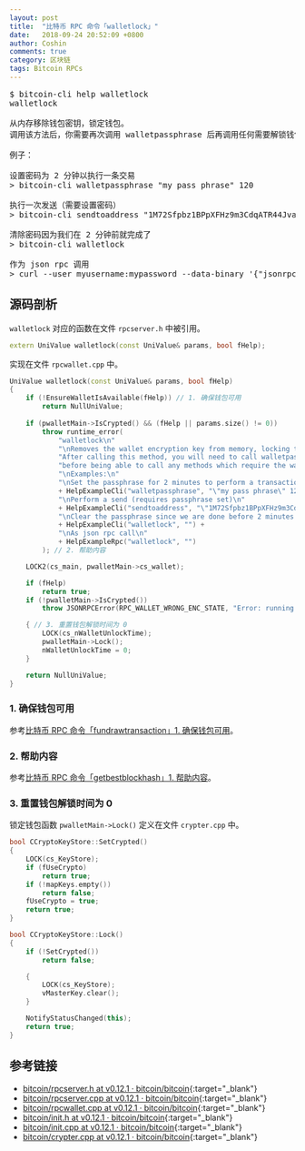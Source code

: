 ```yaml
---
layout: post
title:  "比特币 RPC 命令「walletlock」"
date:   2018-09-24 20:52:09 +0800
author: Coshin
comments: true
category: 区块链
tags: Bitcoin RPCs
---
```

<pre>
$ bitcoin-cli help walletlock
walletlock

从内存移除钱包密钥，锁定钱包。
调用该方法后，你需要再次调用 walletpassphrase 后再调用任何需要解锁钱包的方法。

例子：

设置密码为 2 分钟以执行一条交易
> bitcoin-cli walletpassphrase "my pass phrase" 120

执行一次发送（需要设置密码）
> bitcoin-cli sendtoaddress "1M72Sfpbz1BPpXFHz9m3CdqATR44Jvaydd" 1.0

清除密码因为我们在 2 分钟前就完成了
> bitcoin-cli walletlock

作为 json rpc 调用
> curl --user myusername:mypassword --data-binary '{"jsonrpc": "1.0", "id":"curltest", "method": "walletlock", "params": [] }' -H 'content-type: text/plain;' http://127.0.0.1:8332/
</pre>

## 源码剖析

`walletlock` 对应的函数在文件 `rpcserver.h` 中被引用。

```cpp
extern UniValue walletlock(const UniValue& params, bool fHelp);
```

实现在文件 `rpcwallet.cpp` 中。

```cpp
UniValue walletlock(const UniValue& params, bool fHelp)
{
    if (!EnsureWalletIsAvailable(fHelp)) // 1. 确保钱包可用
        return NullUniValue;
    
    if (pwalletMain->IsCrypted() && (fHelp || params.size() != 0))
        throw runtime_error(
            "walletlock\n"
            "\nRemoves the wallet encryption key from memory, locking the wallet.\n"
            "After calling this method, you will need to call walletpassphrase again\n"
            "before being able to call any methods which require the wallet to be unlocked.\n"
            "\nExamples:\n"
            "\nSet the passphrase for 2 minutes to perform a transaction\n"
            + HelpExampleCli("walletpassphrase", "\"my pass phrase\" 120") +
            "\nPerform a send (requires passphrase set)\n"
            + HelpExampleCli("sendtoaddress", "\"1M72Sfpbz1BPpXFHz9m3CdqATR44Jvaydd\" 1.0") +
            "\nClear the passphrase since we are done before 2 minutes is up\n"
            + HelpExampleCli("walletlock", "") +
            "\nAs json rpc call\n"
            + HelpExampleRpc("walletlock", "")
        ); // 2. 帮助内容

    LOCK2(cs_main, pwalletMain->cs_wallet);

    if (fHelp)
        return true;
    if (!pwalletMain->IsCrypted())
        throw JSONRPCError(RPC_WALLET_WRONG_ENC_STATE, "Error: running with an unencrypted wallet, but walletlock was called.");

    { // 3. 重置钱包解锁时间为 0
        LOCK(cs_nWalletUnlockTime);
        pwalletMain->Lock();
        nWalletUnlockTime = 0;
    }

    return NullUniValue;
}
```

### 1. 确保钱包可用

参考[比特币 RPC 命令「fundrawtransaction」1. 确保钱包可用](/blog/2018/07/bitcoin-rpc-fundrawtransaction.html#1-确保钱包可用)。

### 2. 帮助内容

参考[比特币 RPC 命令「getbestblockhash」1. 帮助内容](/blog/2018/05/bitcoin-rpc-getbestblockhash.html#1-帮助内容)。

### 3. 重置钱包解锁时间为 0

锁定钱包函数 `pwalletMain->Lock()` 定义在文件 `crypter.cpp` 中。

```cpp
bool CCryptoKeyStore::SetCrypted()
{
    LOCK(cs_KeyStore);
    if (fUseCrypto)
        return true;
    if (!mapKeys.empty())
        return false;
    fUseCrypto = true;
    return true;
}

bool CCryptoKeyStore::Lock()
{
    if (!SetCrypted())
        return false;

    {
        LOCK(cs_KeyStore);
        vMasterKey.clear();
    }

    NotifyStatusChanged(this);
    return true;
}
```

## 参考链接

* [bitcoin/rpcserver.h at v0.12.1 · bitcoin/bitcoin](https://github.com/bitcoin/bitcoin/blob/v0.12.1/src/rpcserver.h){:target="_blank"}
* [bitcoin/rpcserver.cpp at v0.12.1 · bitcoin/bitcoin](https://github.com/bitcoin/bitcoin/blob/v0.12.1/src/rpcserver.cpp){:target="_blank"}
* [bitcoin/rpcwallet.cpp at v0.12.1 · bitcoin/bitcoin](https://github.com/bitcoin/bitcoin/blob/v0.12.1/src/wallet/rpcwallet.cpp){:target="_blank"}
* [bitcoin/init.h at v0.12.1 · bitcoin/bitcoin](https://github.com/bitcoin/bitcoin/blob/v0.12.1/src/init.h){:target="_blank"}
* [bitcoin/init.cpp at v0.12.1 · bitcoin/bitcoin](https://github.com/bitcoin/bitcoin/blob/v0.12.1/src/init.cpp){:target="_blank"}
* [bitcoin/crypter.cpp at v0.12.1 · bitcoin/bitcoin](https://github.com/bitcoin/bitcoin/blob/v0.12.1/src/wallet/crypter.cpp){:target="_blank"}
